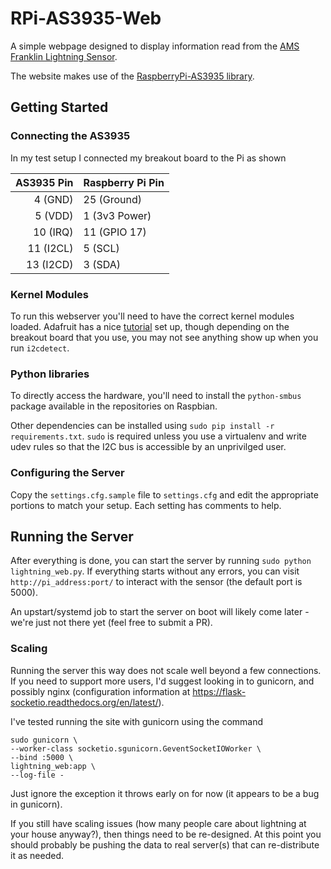 RPi-AS3935-Web
==============

A simple webpage designed to display information read from the
[AMS Franklin Lightning Sensor](http://www.ams.com/eng/Products/RF-Products/Lightning-Sensor/AS3935).

The website makes use of the [RaspberryPi-AS3935 library](https://github.com/pcfens/RaspberryPi-AS3935).

## Getting Started

### Connecting the AS3935

In my test setup I connected my breakout board to the Pi as shown

| AS3935 Pin | Raspberry Pi Pin |
| ---------: | :--------------- |
| 4 (GND)    | 25 (Ground)      |
| 5 (VDD)    | 1 (3v3 Power)    |
| 10 (IRQ)   | 11 (GPIO 17)     |
| 11 (I2CL)  | 5 (SCL)          |
| 13 (I2CD)  | 3 (SDA)          |


### Kernel Modules

To run this webserver you'll need to have the correct kernel modules loaded.  Adafruit has a nice
[tutorial](http://learn.adafruit.com/adafruits-raspberry-pi-lesson-4-gpio-setup/configuring-i2c)
set up, though depending on the breakout board that you use, you may 
not see anything show up when you run `i2cdetect`.

### Python libraries

To directly access the hardware, you'll need to install the `python-smbus` package available in
the repositories on Raspbian.

Other dependencies can be installed using `sudo pip install -r requirements.txt`. `sudo` is required
unless you use a virtualenv and write udev rules so that the I2C bus is accessible by an
unprivilged user.

### Configuring the Server

Copy the `settings.cfg.sample` file to `settings.cfg` and edit the appropriate
portions to match your setup. Each setting has comments to help.

## Running the Server

After everything is done, you can start the server by running `sudo python lightning_web.py`. If
everything starts without any errors, you can visit `http://pi_address:port/` to interact
with the sensor (the default port is 5000).

An upstart/systemd job to start the server on boot will likely come later - we're just not there
yet (feel free to submit a PR).

### Scaling

Running the server this way does not scale well beyond a few connections. If you need to
support more users, I'd suggest looking in to gunicorn, and possibly nginx (configuration
information at https://flask-socketio.readthedocs.org/en/latest/).

I've tested running the site with gunicorn using the command
```
sudo gunicorn \
--worker-class socketio.sgunicorn.GeventSocketIOWorker \
--bind :5000 \
lightning_web:app \
--log-file -
```
Just ignore the exception it throws early on for now (it appears to be a bug in gunicorn).

If you still have scaling issues (how many people care about lightning at your house anyway?),
then things need to be re-designed. At this point you should probably be pushing the data
to real server(s) that can re-distribute it as needed.


